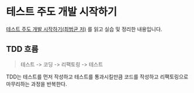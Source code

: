 # 테스트 주도 개발 시작하기
[테스트 주도 개발 시작하기(최범균 저)](http://www.yes24.com/Product/Goods/89145195) 를 읽고 실습 및 정리한 내용입니다.

## TDD 흐름
> 테스트 -> 코딩 -> 리팩토링 -> 테스트

TDD는 테스트를 먼저 작성하고 테스트를 통과시킬만큼 코드를 작성하고 리팩토링으로 마무리하는 과정을 반복한다.